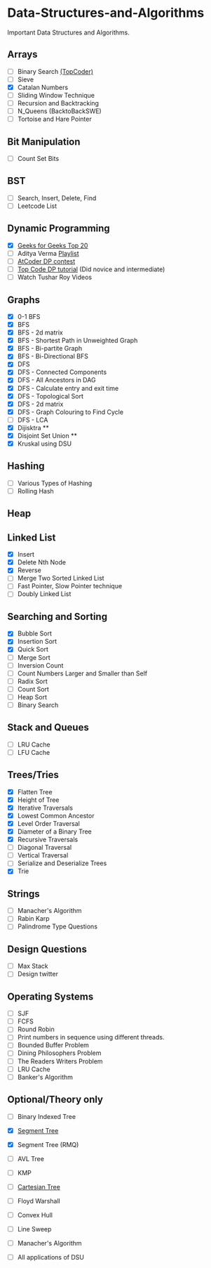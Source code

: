# Data-Structures-and-Algorithms

Important Data Structures and Algorithms.

## Arrays

- [ ] Binary Search [(TopCoder)](https://www.topcoder.com/community/competitive-programming/tutorials/binary-search)
- [ ] Sieve
- [x] Catalan Numbers
- [ ] Sliding Window Technique
- [ ] Recursion and Backtracking 
- [ ] N_Queens (BacktoBackSWE)
- [ ] Tortoise and Hare Pointer 

## Bit Manipulation

- [ ] Count Set Bits

## BST

- [ ] Search, Insert, Delete, Find
- [ ] Leetcode List

## Dynamic Programming

- [x] [Geeks for Geeks Top 20](https://www.geeksforgeeks.org/top-20-dynamic-programming-interview-questions/)
- [ ] Aditya Verma [Playlist](https://www.youtube.com/playlist?list=PL_z_8CaSLPWekqhdCPmFohncHwz8TY2Go)
- [ ] [AtCoder DP contest](https://atcoder.jp/contests/dp/tasks)
- [ ] [Top Code DP tutorial](https://www.topcoder.com/community/competitive-programming/tutorials/dynamic-programming-from-novice-to-advanced/) (Did novice and intermediate)
- [ ] Watch Tushar Roy Videos

## Graphs

- [x] 0-1 BFS
- [x] BFS
- [x] BFS - 2d matrix
- [x] BFS - Shortest Path in Unweighted Graph
- [x] BFS - Bi-partite Graph
- [x] BFS - Bi-Directional BFS
- [x] DFS 
- [x] DFS - Connected Components
- [x] DFS - All Ancestors in DAG
- [x] DFS - Calculate entry and exit time
- [x] DFS - Topological Sort
- [x] DFS - 2d matrix
- [x] DFS - Graph Colouring to Find Cycle
- [ ] DFS - LCA
- [x] Dijisktra **
- [x] Disjoint Set Union **
- [x] Kruskal using DSU

## Hashing

 - [ ] Various Types of Hashing
 - [ ] Rolling Hash
 
## Heap

## Linked List

- [x] Insert
- [x] Delete Nth Node
- [x] Reverse
- [ ] Merge Two Sorted Linked List
- [ ] Fast Pointer, Slow Pointer technique
- [ ] Doubly Linked List

## Searching and Sorting

- [x] Bubble Sort
- [x] Insertion Sort
- [x] Quick Sort
- [ ] Merge Sort
- [ ] Inversion Count
- [ ] Count Numbers Larger and Smaller than Self 
- [ ] Radix Sort
- [ ] Count Sort
- [ ] Heap Sort
- [ ] Binary Search

## Stack and Queues

- [ ] LRU Cache
- [ ] LFU Cache

## Trees/Tries

- [x] Flatten Tree
- [x] Height of Tree
- [x] Iterative Traversals
- [x] Lowest Common Ancestor
- [x] Level Order Traversal
- [x] Diameter of a Binary Tree
- [x] Recursive Traversals
- [ ] Diagonal Traversal
- [ ] Vertical Traversal
- [ ] Serialize and Deserialize Trees
- [x] Trie

## Strings

- [ ] Manacher's Algorithm
- [ ] Rabin Karp
- [ ] Palindrome Type Questions 

## Design Questions

- [ ] Max Stack
- [ ] Design twitter

## Operating Systems

- [ ] SJF
- [ ] FCFS
- [ ] Round Robin
- [ ] Print numbers in sequence using different threads.
- [ ] Bounded Buffer Problem
- [ ] Dining Philosophers Problem
- [ ] The Readers Writers Problem
- [ ] LRU Cache
- [ ] Banker's Algorithm

## Optional/Theory only

- [ ] Binary Indexed Tree
- [x] [Segment Tree](https://leetcode.com/articles/a-recursive-approach-to-segment-trees-range-sum-queries-lazy-propagation/)
- [x] Segment Tree (RMQ)
- [ ] AVL Tree
- [ ] KMP
- [ ] [Cartesian Tree](https://www.geeksforgeeks.org/cartesian-tree/)
- [ ] Floyd Warshall
- [ ] Convex Hull
- [ ] Line Sweep
- [ ] Manacher's Algorithm
- [ ] All applications of DSU 


 





